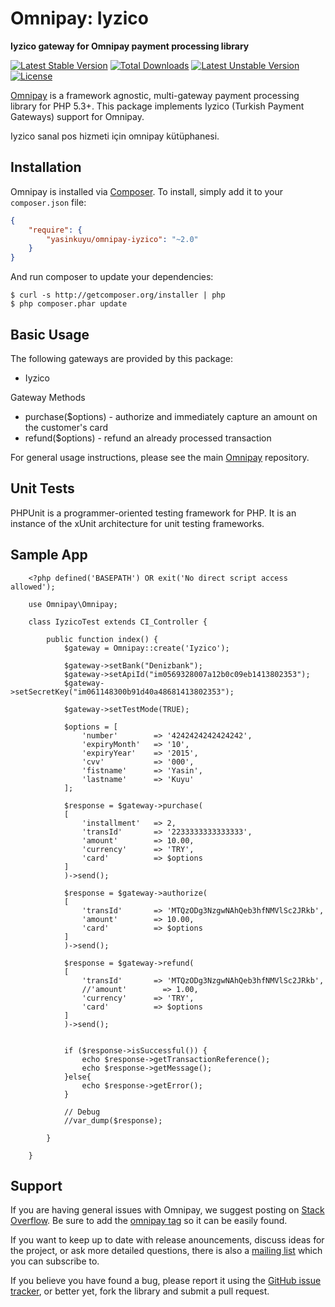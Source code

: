 # Omnipay: Iyzico

**Iyzico gateway for Omnipay payment processing library**

[![Latest Stable Version](https://poser.pugx.org/yasinkuyu/omnipay-iyzico/v/stable)](https://packagist.org/packages/yasinkuyu/omnipay-iyzico) 
[![Total Downloads](https://poser.pugx.org/yasinkuyu/omnipay-iyzico/downloads)](https://packagist.org/packages/yasinkuyu/omnipay-iyzico) 
[![Latest Unstable Version](https://poser.pugx.org/yasinkuyu/omnipay-iyzico/v/unstable)](https://packagist.org/packages/yasinkuyu/omnipay-iyzico) 
[![License](https://poser.pugx.org/yasinkuyu/omnipay-iyzico/license)](https://packagist.org/packages/yasinkuyu/omnipay-iyzico)

[Omnipay](https://github.com/thephpleague/omnipay) is a framework agnostic, multi-gateway payment
processing library for PHP 5.3+. This package implements Iyzico (Turkish Payment Gateways) support for Omnipay.

Iyzico sanal pos hizmeti için omnipay kütüphanesi.

## Installation

Omnipay is installed via [Composer](http://getcomposer.org/). To install, simply add it
to your `composer.json` file:

```json
{
    "require": {
        "yasinkuyu/omnipay-iyzico": "~2.0"
    }
}
```

And run composer to update your dependencies:

    $ curl -s http://getcomposer.org/installer | php
    $ php composer.phar update

## Basic Usage

The following gateways are provided by this package:

* Iyzico

Gateway Methods

* purchase($options) - authorize and immediately capture an amount on the customer's card
* refund($options) - refund an already processed transaction

For general usage instructions, please see the main [Omnipay](https://github.com/thephpleague/omnipay)
repository.

## Unit Tests

PHPUnit is a programmer-oriented testing framework for PHP. It is an instance of the xUnit architecture for unit testing frameworks.

## Sample App
        <?php defined('BASEPATH') OR exit('No direct script access allowed');

        use Omnipay\Omnipay;

        class IyzicoTest extends CI_Controller {

            public function index() {
                $gateway = Omnipay::create('Iyzico');

                $gateway->setBank("Denizbank");
                $gateway->setApiId("im0569328007a12b0c09eb1413802353");
                $gateway->setSecretKey("im061148300b91d40a48681413802353");

                $gateway->setTestMode(TRUE);

                $options = [
                    'number'        => '4242424242424242',
                    'expiryMonth'   => '10',
                    'expiryYear'    => '2015',
                    'cvv'           => '000',
                    'fistname'      => 'Yasin',
                    'lastname'      => 'Kuyu'
                ];

                $response = $gateway->purchase(
                [
                    'installment'   => 2,
                    'transId'       => '2233333333333333',
                    'amount'        => 10.00,
                    'currency'      => 'TRY',
                    'card'          => $options
                ]
                )->send();

                $response = $gateway->authorize(
                [
                    'transId'       => 'MTQzODg3NzgwNAhQeb3hfNMVlSc2JRkb',
                    'amount'        => 10.00,
                    'card'          => $options
                ]
                )->send();

                $response = $gateway->refund(
                [
                    'transId'       => 'MTQzODg3NzgwNAhQeb3hfNMVlSc2JRkb',
                    //'amount'        => 1.00,
                    'currency'      => 'TRY',
                    'card'          => $options
                ]
                )->send();


                if ($response->isSuccessful()) {
                    echo $response->getTransactionReference();
                    echo $response->getMessage();
                }else{
                    echo $response->getError();
                } 

                // Debug
                //var_dump($response);

            }

        }


## Support

If you are having general issues with Omnipay, we suggest posting on
[Stack Overflow](http://stackoverflow.com/). Be sure to add the
[omnipay tag](http://stackoverflow.com/questions/tagged/omnipay) so it can be easily found.

If you want to keep up to date with release anouncements, discuss ideas for the project, or ask more detailed questions, there is also a [mailing list](https://groups.google.com/forum/#!forum/omnipay) which
you can subscribe to.

If you believe you have found a bug, please report it using the [GitHub issue tracker](https://github.com/yasinkuyu/omnipay-iyzico/issues),
or better yet, fork the library and submit a pull request.
